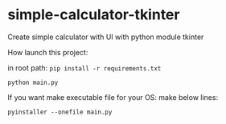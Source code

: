 # simple-calculator-tkinter

Create simple calculator with UI with python module tkinter


How launch this project:

in root path:
```pip install -r requirements.txt```


```python main.py```


If you want make executable file for your OS:
make below lines:

```pyinstaller --onefile main.py```
